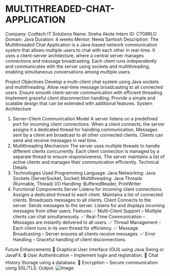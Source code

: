 # MULTITHREADED-CHAT-APPLICATION
Company: Codtech IT Solutions
Name: Sneha Akote
Intern ID: CT08RLO 
Domain: Java 
Duration: 4 weeks 
Mentor: Neela Santosh 
Description:
The Multithreaded Chat Application is a Java-based network communication system that allows multiple users to chat with each other in real-time. It uses a client-server architecture, where a central server manages connections and message broadcasting. Each client runs independently and communicates with the server using sockets and multithreading, enabling simultaneous conversations among multiple users.

Project Objectives
Develop a multi-client chat system using Java sockets and multithreading.
Allow real-time message broadcasting to all connected users.
Ensure smooth client-server communication with efficient threading.
Implement graceful client disconnection handling.
Provide a simple and scalable design that can be extended with additional features.
System Architecture
1. Server-Client Communication Model
A server listens on a predefined port for incoming client connections.
When a client connects, the server assigns it a dedicated thread for handling communication.
Messages sent by a client are broadcast to all other connected clients.
Clients can send and receive messages in real time.
2. Multithreading Mechanism
The server uses multiple threads to handle different clients concurrently.
Each client connection is managed by a separate thread to ensure responsiveness.
The server maintains a list of active clients and manages their communication efficiently.
Technical Details
1. Technologies Used
Programming Language: Java
Networking: Java Sockets (ServerSocket, Socket)
Multithreading: Java Threads (Runnable, Thread)
I/O Handling: BufferedReader, PrintWriter
2. Functional Components
Server
Listens for incoming client connections.
Assigns a dedicated thread to each client.
Maintains a list of connected clients.
Broadcasts messages to all clients.
Client
Connects to the server.
Sends messages to the server.
Listens for and displays incoming messages from other users.
Features
✅ Multi-Client Support – Multiple clients can chat simultaneously.
✅ Real-Time Communication – Messages are instantly delivered to all users.
✅ Thread Management – Each client runs in its own thread for efficiency.
✅ Message Broadcasting – Server ensures all clients receive messages.
✅ Error Handling – Graceful handling of client disconnections.

Future Enhancements
🚀 Graphical User Interface (GUI) using Java Swing or JavaFX.
🔒 User Authentication – Implement login and registration.
📜 Chat History Storage using a database.
📡 Encryption – Secure communication using SSL/TLS.
Output:
![Image](https://github.com/user-attachments/assets/bacca2ec-8e84-4606-b6b7-ec2a6f74a456)

